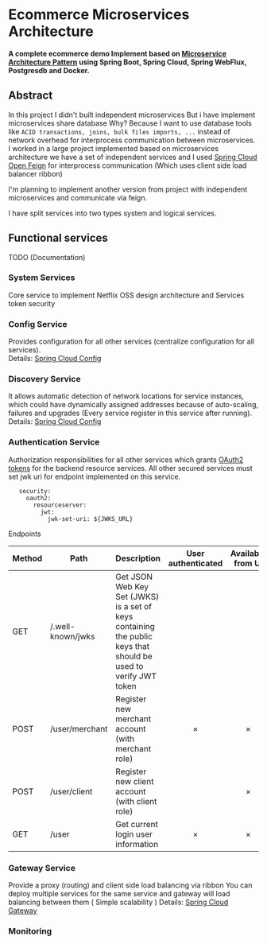 # Ecommerce Microservices Architecture

**A complete ecommerce demo
Implement based on [Microservice Architecture Pattern](http://martinfowler.com/microservices/) using Spring Boot, Spring Cloud, Spring WebFlux, Postgresdb and Docker.**


## Abstract
In this project I didn't built independent microservices But i have implement microservices share database Why?
Because I want to use database tools like `ACID transactions, joins, bulk files imports, ...`
instead of network overhead for interprocess communication between microservices.
I worked in a large project implemented based on microservices architecture we have a set of independent services and 
I used [Spring Cloud Open Feign](https://spring.io/projects/spring-cloud-openfeign) 
for interprocess communication (Which uses client side load balancer ribbon) 


I'm planning to implement another version from project with independent microservices and communicate via feign.

I have split services into two types system and logical services.

## Functional services

TODO (Documentation)


###  System Services
Core service to implement Netflix OSS design architecture and Services token security 

### Config Service
  Provides configuration for all other services (centralize configuration for all services).   <br>
Details: [Spring Cloud Config](http://cloud.spring.io/spring-cloud-config/spring-cloud-config.html)

### Discovery Service
It allows automatic detection of network locations for service instances, which could have dynamically assigned addresses because of auto-scaling, 
failures and upgrades (Every service register in this service after running).   <br>
Details: [Spring Cloud Config](http://cloud.spring.io/spring-cloud-config/spring-cloud-config.html)

### Authentication Service
Authorization responsibilities for all other services which grants [OAuth2 tokens](https://tools.ietf.org/html/rfc6749) for the backend resource services.
All other secured services must set jwk uri for endpoint implemented on this service.
```spring:
   security:
     oauth2:
       resourceserver:
         jwt:
           jwk-set-uri: ${JWKS_URL}
```
Endpoints

Method	| Path	| Description	| User authenticated	| Available from UI
------------- | ------------------------- | ------------- |:-------------:|:----------------:|
GET	| /.well-known/jwks	| Get JSON Web Key Set (JWKS) is a set of keys containing the public keys that should be used to verify JWT token	|  | 	
POST	| /user/merchant	| Register new merchant account (with merchant role)	| × | ×
POST	| /user/client	| Register new client account	(with client role)|   | 	×
GET	| /user	| Get current login user information | × | ×

### Gateway Service

Provide a proxy (routing) and client side load balancing via ribbon
You can deploy multiple services for the same service and gateway will load balancing between them ( Simple scalability )
Details: [Spring Cloud Gateway](https://spring.io/projects/spring-cloud-gateway)

### Monitoring


